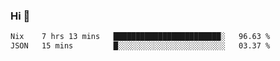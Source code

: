 ### Hi 👋

<!--START_SECTION:waka-->

```txt
Nix    7 hrs 13 mins   ████████████████████████░   96.63 %
JSON   15 mins         █░░░░░░░░░░░░░░░░░░░░░░░░   03.37 %
```

<!--END_SECTION:waka-->
